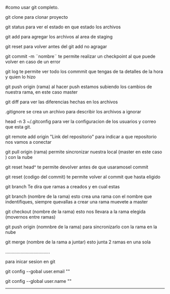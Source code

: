 #como usar git completo.

git clone para clonar proyecto 

git status para ver el estado en que estado los archivos

git add para agregar los archivos al area de staging


git reset para volver antes del git add no agragar

git commit -m  ¨nombre¨ te permite realizar un checkpoint al que puede volver en caso de un error 

git log te permite ver todo los commmit que tengas de ta detalles de la hora y quien lo hizo 

git push origin (rama) al  hacer push estamos subiendo los cambios de nuestra rama, en este caso master 

git diff para ver las diferencias  hechas  en los  archivos

.gitignore se crea un archivo para describir los archivos a ignorar

head -n 3 ~/.gitconfig para ver la configuracion de los usuarios y correo que esta git.

git remote add origin "Link del repositorio" para indicar a que repositorio nos vamos a conectar



git pull origin (rama) permite sincronizar nuestra local (master en este caso ) con la nube

git reset head^ te permite devolver antes de que usaramosel commit 

git reset (codigo del commit) te permite volver al commit que  hasta eligido

git branch Te dira que ramas a creados y en cual estas 

git branch (nombre de la  rama) esto  crea una rama con el nombre que indentifiques, siempre quevallas a crear una rama muevete a master

git checkout (nombre de la rama) esto nos llevara a la rama elegida  (movernos entre ramas)

git push origin (nomnbre de la rama) para sincronizarlo con la rama en la nube

git merge (nombre de la rama a juntar)  esto junta 2 ramas en una sola 


...................................

para inicar sesion en git  


git config --gobal user.email ""

git config --global user.name ""

------------------------------------------


